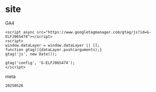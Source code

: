 # site
GA4

 <!-- Google tag (gtag.js) -->
    <script async src="https://www.googletagmanager.com/gtag/js?id=G-ELFJ06S474"></script>
    <script>
    window.dataLayer = window.dataLayer || [];
    function gtag(){dataLayer.push(arguments);}
    gtag('js', new Date());

    gtag('config', 'G-ELFJ06S474');
    </script>


meta
    <meta charset="UTF-8">
    <meta name="viewport" content="width=device-width, initial-scale=1.0">
    <title>我的網頁範例</title>
    <meta name="description" content="這是一個展示如何使用HTML和CSS來建立一個美觀的網頁的範例。">
    <meta name="keywords" content="HTML, CSS, 網頁設計, 範例">
    <meta name="author" content="你的名字">
    <meta name="robots" content="index, follow">
    <meta property="og:title" content="我的網頁範例">
    <meta property="og:description" content="這是一個展示如何使用HTML和CSS來建立一個美觀的網頁的範例。">
    <meta property="og:image" content="你的圖片網址">
    <meta property="og:url" content="你的網站網址">
    <meta name="twitter:card" content="summary_large_image">
    <meta name="twitter:title" content="我的網頁範例">
    <meta name="twitter:description" content="這是一個展示如何使用HTML和CSS來建立一個美觀的網頁的範例。">
    <meta name="twitter:image" content="你的圖片網址">


    20250526